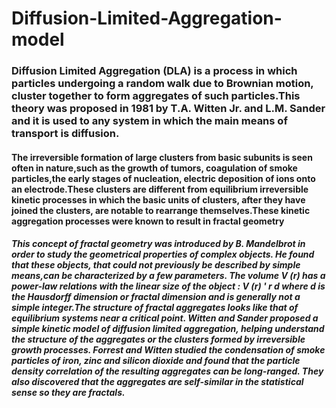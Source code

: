 # Diffusion-Limited-Aggregation-model
### Diffusion Limited Aggregation (DLA) is a process in which particles undergoing a random walk due to Brownian motion, cluster together to form aggregates of such particles.This theory was proposed in 1981 by T.A. Witten Jr. and L.M. Sander and it is used to any system in which the main means of transport is diffusion.
#### The irreversible formation of large clusters from basic subunits is seen often in nature,such as the growth of tumors, coagulation of smoke particles,the early stages of nucleation, electric deposition of ions onto an electrode.These clusters are different from equilibrium irreversible kinetic processes in which the basic units of clusters, after they have joined the clusters, are notable to rearrange themselves.These kinetic aggregation processes were known to result in fractal geometry
##### This concept of fractal geometry was introduced by B. Mandelbrot in order to study the geometrical properties of complex objects. He found that these objects, that could not previously be described by simple means,can be characterized by a few parameters. The volume V (r) has a power-law relations with the linear size of the object : V (r) ' r d where d is the Hausdorff dimension or fractal dimension and is generally not a simple integer.The structure of fractal aggregates looks like that of equilibrium systems near a critical point. Witten and Sander proposed a simple kinetic model of diffusion limited aggregation, helping understand the structure of the aggregates or the clusters formed by irreversible growth processes. Forrest and Witten studied the condensation of smoke particles of iron, zinc and silicon dioxide and found that the particle density correlation of the resulting aggregates can be long-ranged. They also discovered that the aggregates are self-similar in the statistical sense so they are fractals.

